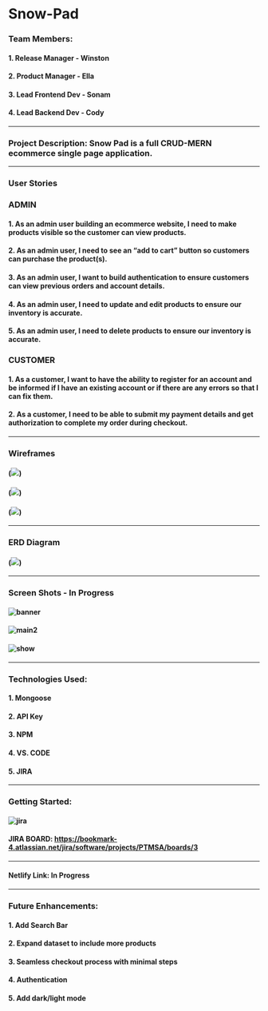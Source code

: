 # Snow-Pad

### Team Members:
#### 1. Release Manager - Winston
#### 2. Product Manager - Ella
#### 3. Lead Frontend Dev - Sonam
#### 4. Lead Backend Dev - Cody

---

### Project Description: Snow Pad is a full CRUD-MERN ecommerce single page application. 

---

### User Stories 

### ADMIN
#### 1. As an admin user building an ecommerce website, I need to make products visible so the customer can view products.
#### 2. As an admin user, I need to see an “add to cart” button so customers can purchase the product(s).
#### 3. As an admin user, I want to build authentication to ensure customers can view previous orders and account details.
#### 4. As an admin user, I need to update and edit products to ensure our inventory is accurate.
#### 5. As an admin user, I need to delete products to ensure our inventory is accurate.

### CUSTOMER
#### 1. As a customer, I want to have the ability to register for an account and be informed if I have an existing account or if there are any errors so that I can fix them.
#### 2. As a customer, I need to be able to submit my payment details and get authorization to complete my order during checkout.

---

### Wireframes 
#### (![](img/WF1.png))
#### (![](img/WF2.png))
#### (![](img/WF3.png))

---

### ERD Diagram 
#### (![](img/Screen%20Shot%202023-01-20%20at%209.32.13%20PM.png))

---

### Screen Shots - In Progress
#### ![banner](./img/Banner.jpeg)
#### ![main2](./img/Main2.jpeg)
#### ![show](./img/Show.jpeg)

---

### Technologies Used:
#### 1. Mongoose
#### 2. API Key
#### 3. NPM
#### 4. VS. CODE
#### 5. JIRA

---

### Getting Started: 
#### ![jira](./img/jiraBoard.jpeg)
#### JIRA BOARD: https://bookmark-4.atlassian.net/jira/software/projects/PTMSA/boards/3

---

#### Netlify Link: In Progress

---

### Future Enhancements: 
#### 1. Add Search Bar
#### 2. Expand dataset to include more products
#### 3. Seamless checkout process with minimal steps
#### 4. Authentication
#### 5. Add dark/light mode 